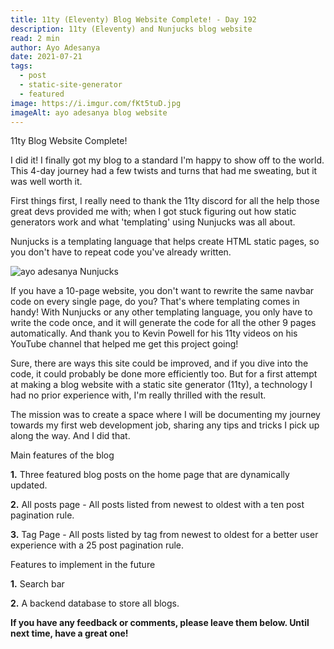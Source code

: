 ```yaml
---
title: 11ty (Eleventy) Blog Website Complete! - Day 192
description: 11ty (Eleventy) and Nunjucks blog website
read: 2 min
author: Ayo Adesanya
date: 2021-07-21
tags:
  - post
  - static-site-generator
  - featured
image: https://i.imgur.com/fKt5tuD.jpg
imageAlt: ayo adesanya blog website
---
```


<div class="snippet__title text-gradient article-special-case bold">11ty Blog Website Complete!</div>

<p>I did it! I finally got my blog to a standard I'm happy to show off to the world. This 4-day journey had a few twists and turns that had me sweating, but it was well worth it.  </p>

<p>First things first, I really need to thank the 11ty discord for all the help those great devs provided me with; when I got stuck figuring out how static generators work and what 'templating' using Nunjucks was all about. </p>

<p>Nunjucks is a templating language that helps create HTML static pages, so you don't have to repeat code you've already written.</p>

<div class="image-block">

<img class="blog-img--2 picture" style="" src="https://i.imgur.com/7zTThYf.jpg" alt="ayo adesanya Nunjucks" title="ayo adesanya Nunjucks" />

</div>

<p>If you have a 10-page website, you don't want to rewrite the same navbar code on every single page, do you? That's where templating comes in handy! With Nunjucks or any other templating language, you only have to write the code once, and it will generate the code for all the other 9 pages automatically. And thank you to Kevin Powell for his 11ty videos on his YouTube channel that helped me get this project going!  </p>

<p>Sure, there are ways this site could be improved, and if you dive into the code, it could probably be done more efficiently too. But for a first attempt at making a blog website with a static site generator (11ty), a technology I had no prior experience with, I'm really thrilled with the result.  </p>

<p>The mission was to create a space where I will be documenting my journey towards my first web development job, sharing any tips and tricks I pick up along the way. And I did that. </p>

<div class="snippet__title text-gradient article-special-case bold">Main features of the blog</div>

<p><b>1.</b> Three featured blog posts on the home page that are dynamically updated.</p>

<p><b>2.</b> All posts page - All posts listed from newest to oldest with a ten post pagination rule.</p>

<p><b>3.</b> Tag Page - All posts listed by tag from newest to oldest for a better user experience with a 25 post pagination rule. </p>

<div class="snippet__title text-gradient article-special-case bold">Features to implement in the future</div>

<p><b>1.</b> Search bar</p>

<p><b>2.</b> A backend database to store all blogs. </p>

<p><b>If you have any feedback or comments, please leave them below. Until next time, have a great one! </b></p>
